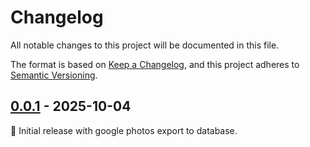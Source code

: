 # Changelog

All notable changes to this project will be documented in this file.

The format is based on [Keep a Changelog](https://keepachangelog.com/en/1.0.0/),
and this project adheres to [Semantic Versioning](https://semver.org/spec/v2.0.0.html).


## [0.0.1] - 2025-10-04

🚀 Initial release with google photos export to database.

[0.0.1]: https://github.com/burgdev/immichporter/releases/tag/v0.0.1
